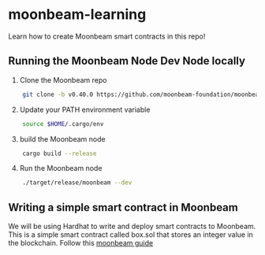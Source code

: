 # moonbeam-learning
Learn how to create Moonbeam smart contracts in this repo!

## Running the Moonbeam Node Dev Node locally
1. Clone the Moonbeam repo
```bash
    git clone -b v0.40.0 https://github.com/moonbeam-foundation/moonbeam
```
2. Update your PATH environment variable
```bash
    source $HOME/.cargo/env
```
3. build the Moonbeam node
```bash
    cargo build --release
```
4. Run the Moonbeam node
```bash
    ./target/release/moonbeam --dev
```

## Writing a simple smart contract in Moonbeam
We will be using Hardhat to write and deploy smart contracts to Moonbeam.
This is a simple smart contract called box.sol that stores an integer value in the blockchain.
Follow this [moonbeam guide](https://docs.moonbeam.network/builders/ethereum/dev-env/hardhat/#__tabbed_1_4)